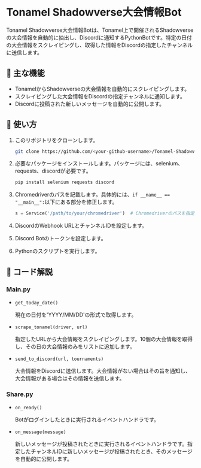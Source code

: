 # Tonamel Shadowverse大会情報Bot

Tonamel Shadowverse大会情報Botは、Tonamel上で開催されるShadowverseの大会情報を自動的に抽出し、Discordに通知するPythonBotです。特定の日付の大会情報をスクレイピングし、取得した情報をDiscordの指定したチャンネルに送信します。

## 🎯 主な機能

- TonamelからShadowverseの大会情報を自動的にスクレイピングします。
- スクレイピングした大会情報をDiscordの指定チャンネルに通知します。
- Discordに投稿された新しいメッセージを自動的に公開します。

## 🚀 使い方

1. このリポジトリをクローンします。
    ```bash
    git clone https://github.com/<your-github-username>/Tonamel-Shadowverse-Tournament-Bot.git
    ```

2. 必要なパッケージをインストールします。パッケージには、selenium、requests、discordが必要です。
    ```bash
    pip install selenium requests discord
    ```

3. Chromedriverのパスを記載します。具体的には、`if __name__ == "__main__":`以下にある部分を修正します。
    ```python
    s = Service('/path/to/your/chromedriver')  # Chromedriverのパスを指定
    ```

4. DiscordのWebhook URLとチャンネルIDを設定します。

5. Discord Botのトークンを設定します。

6. Pythonのスクリプトを実行します。

## 📖 コード解説

### Main.py

- `get_today_date()`

    現在の日付を'YYYY/MM/DD'の形式で取得します。

- `scrape_tonamel(driver, url)`

    指定したURLから大会情報をスクレイピングします。10個の大会情報を取得し、その日の大会情報のみをリストに追加します。

- `send_to_discord(url, tournaments)`

    大会情報をDiscordに送信します。大会情報がない場合はその旨を通知し、大会情報がある場合はその情報を送信します。

### Share.py

- `on_ready()`

    Botがログインしたときに実行されるイベントハンドラです。

- `on_message(message)`

    新しいメッセージが投稿されたときに実行されるイベントハンドラです。指定したチャンネルIDに新しいメッセージが投稿されたとき、そのメッセージを自動的に公開します。
